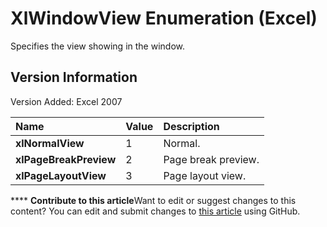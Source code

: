 
# XlWindowView Enumeration (Excel)

Specifies the view showing in the window.


## Version Information

Version Added: Excel 2007 



|**Name**|**Value**|**Description**|
|:-----|:-----|:-----|
| **xlNormalView**|1|Normal.|
| **xlPageBreakPreview**|2|Page break preview.|
| **xlPageLayoutView**|3|Page layout view.|

****   **Contribute to this article**Want to edit or suggest changes to this content? You can edit and submit changes to  [this article](https://github.com/jhershey00/VBA_Excel_Test/OpenXMLCon/articles/b60b88f9-af0b-e06e-d4dc-8524e3118e4c.md) using GitHub.

